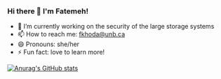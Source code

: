 ### Hi there 👋 I'm Fatemeh! 

<!--
**khodaparast/khodaparast** is a ✨ _special_ ✨ repository because its `README.md` (this file) appears on your GitHub profile.

Here are some ideas to get you started:
-->
- 🔭 I’m currently working on the security of the large storage systems
- 📫 How to reach me: fkhoda@unb.ca
- 😄 Pronouns: she/her
- ⚡ Fun fact: love to learn more!


[![Anurag's GitHub stats](https://github-readme-stats.vercel.app/api?username=khodaparast)](https://github.com/khodaparast/github-readme-stats)


